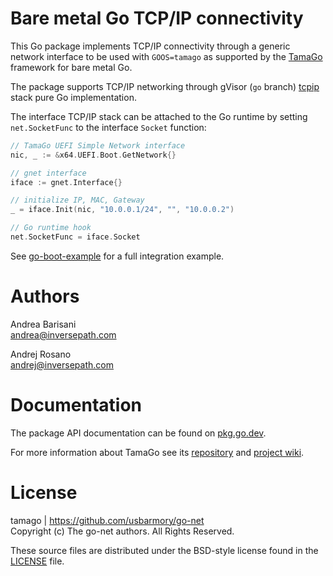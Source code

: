 Bare metal Go TCP/IP connectivity
=================================

This Go package implements TCP/IP connectivity through a generic network
interface to be used with `GOOS=tamago` as supported by the
[TamaGo](https://github.com/usbarmory/tamago) framework for bare metal Go.

The package supports TCP/IP networking through gVisor (`go` branch)
[tcpip](https://pkg.go.dev/gvisor.dev/gvisor/pkg/tcpip)
stack pure Go implementation.

The interface TCP/IP stack can be attached to the Go runtime by setting
`net.SocketFunc` to the interface `Socket` function:

```go
// TamaGo UEFI Simple Network interface
nic, _ := &x64.UEFI.Boot.GetNetwork{}

// gnet interface
iface := gnet.Interface{}

// initialize IP, MAC, Gateway
_ = iface.Init(nic, "10.0.0.1/24", "", "10.0.0.2")

// Go runtime hook
net.SocketFunc = iface.Socket
```

See [go-boot-example](https://github.com/usbarmory/go-boot/blob/main/cmd/net.go)
for a full integration example.

Authors
=======

Andrea Barisani  
andrea@inversepath.com  

Andrej Rosano  
andrej@inversepath.com  

Documentation
=============

The package API documentation can be found on
[pkg.go.dev](https://pkg.go.dev/github.com/usbarmory/go-net).


For more information about TamaGo see its
[repository](https://github.com/usbarmory/tamago) and
[project wiki](https://github.com/usbarmory/tamago/wiki).

License
=======

tamago | https://github.com/usbarmory/go-net  
Copyright (c) The go-net authors. All Rights Reserved.

These source files are distributed under the BSD-style license found in the
[LICENSE](https://github.com/usbarmory/go-net/blob/main/LICENSE) file.
